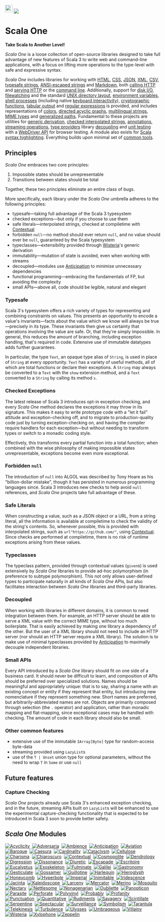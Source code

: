 [<img src="https://img.shields.io/discord/633198088311537684?color=8899f7&label=DISCORD&style=for-the-badge" height="24">](https://discord.gg/v7CjtbnwDq)
<img src="/doc/images/github.png" valign="middle">

# Scala One

**Take Scala to Another Level!**

_Scala One_ is a loose collection of open-source libraries designed to take full advantage of new
features of Scala 3 to write web and command-line applications, with a focus on lifting more
operations to the type-level with safe and expressive syntax.

_Scala One_ includes libraries for working with [HTML](https://github.com/propensive/honeycomb/),
[CSS](https://github.com/propensive/cataclysm/), [JSON](https://github.com/propensive/jacinta/),
[XML](https://github.com/propensive/xylophone/), [CSV](https://github.com/propensive/caesura/),
[typesafe strings](https://github.com/propensive/gossamer/),
[ANSI-escaped strings](https://github.com/propensive/escapade/) and
[Markdown](https://github.com/propensive/punctuation/), both
[calling HTTP](https://github.com/propensive/telekinesis/) and
[serving HTTP](https://github.com/propensive/scintillate/) or the
[command line](https://github.com/propensive/exoskeleton/). Additionally, support for
[disk I/O](https://github.com/propensive/galilei/),
[filewatching](https://github.com/propensive/surveillance/) and the standard
[UNIX directory layout](https://github.com/propensive/imperial),
[environment variables](https://github.com/propensive/ambience),
[shell processes](https://github.com/propensive/guillotine/) (including native
[keyboard interactivity](https://github.com/propensive/profanity/)),
[cryptographic functions](https://github.com/propensive/gastronomy/),
[tabular output](https://github.com/propensive/escritoire/) and
[regular expressions](https://github.com/propensive/kaleidoscope/) is provided, and includes
representations of [colors](https://github.com/propensive/iridescence/),
[directed acyclic graphs](https://github.com/propensive/acyclicity/),
[multilingual strings](https://github.com/propensive/cosmopolite/),
[MIME types](https://github.com/propensive/gesticulate/) and
[generalized paths](https://github.com/propensive/serpentine/). Fundamental to these projects are
utilities for [generic derivation](https://github.com/propensive/wisteria/),
[checked interpolated strings](https://github.com/propensive/contextual/),
[annotations](https://github.com/propensive/adversaria/),
[streaming operations](https://github.com/propensive/turbulence),
[type providers](https://github.com/propensive/polyvinyl/)
library [decoupling](https://github.com/propensive/anticipation/) and
[unit testing](https://github.com/propensive/probably/) with a
[WebDriver API](https://github.com/propensive/tarantula/) for browser testing. A module also
exists for [Scala syntax highlighting](https://github.com/propensive/harlequin/). Everything
builds upon minimal set of [common tools](https://github.com/propensive/rudiments/).

## Principles

_Scala One_ embraces two core principles:
1. Impossible states should be unrepresentable
2. Transitions between states should be total

Together, these two principles eliminate an entire class of bugs.

More specifically, each library under the _Scala One_ umbrella adheres to the following principles:
- typesafe—taking full advantage of the Scala 3 typesystem
- checked exceptions—but only if you choose to use them
- safe literals—interpolated strings, checked at compiletime with
  [Contextual](https://github.com/propensive/contextual/)
- forbidden `null`—no method should ever return `null`, and no value should ever be `null`, guaranteed
  by the Scala typesystem
- typeclasses—extensibility provided through
  [Wisteria](https://github.com/propensive/wisteria/)'s generic derivation
- immutability—mutation of state is avoided, even when working with streams
- decoupled—modules use [Anticipation](https://github.com/propensive/anticipation/) to minimise
  unnecessary dependencies
- functional programming—embracing the fundamentals of FP, but avoiding the complexity
- small APIs—above all, code should be legible, natural and elegant

### Typesafe

Scala 3's typesystem offers a rich variety of types for representing and combining constraints on
values. This presents an opportunity to encode a value's invariants—facts about the value which we
know will always be true—precisely in its type. These invariants then give us certainty that
operations involving the value are safe. Or, that they're simply impossible. In general, this
reduces the amount of branching, including exception handling, that's required in code. Extensive
use of immutable datatypes adds further guarantees.

In particular, the type `Text`, an opaque type alias of `String`, is used in place of `String` at
every opportunity. `Text` has a variety of useful methods, all of which are total functions or
declare their exceptions. A `String` may always be converted to a `Text` with the `show` extension
method, and a `Text` converted to a `String` by calling its method `s`.

### Checked Exceptions

The latest release of Scala 3 introduces opt-in exception checking, and every _Scala One_ method declares
the exceptions it may throw in its signature. This makes it easy to write prototype code with
a "let it fail" attitude and exception-checking off, and to migrate to production-quality code just
by turning exception-checking on, and having the compiler require handlers for each exception—but
without needing to transform types or switch to a monadic coding style.

Effectively, this transforms every partial function into a total function; when combined with the
wise philosophy of making impossible states unrepresentable, exceptions become even more
exceptional.

### Forbidden `null`

The introduction of `null` into ALGOL was described by Tony Hoare as his "billion-dollar mistake",
though it has persisted in numerous programming languages since. Scala 3 introduces new checks to
help avoid `null` references, and _Scala One_ projects take full advantage of these.

### Safe Literals

When constructing a value, such as a JSON object or a URL, from a string literal, all the
information is available at compiletime to check the validity of the string's contents. So,
whenever possible, this is provided with interpolated strings, such as `url"https://github.com/"`,
using [Contextual](https://github.com/propensive/contextual/). Since checks are performed at
compiletime, there is no risk of runtime exceptions arising from these values.

### Typeclasses

The typeclass pattern, provided through contextual values (`given`s) is used extensively by
_Scala One_ libraries to provide ad-hoc polymorphism (in preference to subtype polymorphism). This not
only allows user-defined types to participate naturally in all kinds of _Scala One_ APIs, but also
facilitates interaction between _Scala One_ libraries and third-party libraries.

### Decoupled

When working with libraries in different domains, it is common to need integration between them.
For example, an HTTP server should be able to serve a XML value with the correct MIME type, without
too much boilerplate. That is easily achieved by making one library a dependency of the other. But
the user of a XML library should not need to include an HTTP server (nor should an HTTP server
require a XML library). The solution is to make use of minimal typeclasses provided by
[Anticipation](https://github.com/propensive/anticipation/) to maximally decouple independent
libraries.

### Small APIs

Every API introduced by a _Scala One_ library should fit on one side of a business card. It should never
be difficult to learn, and composition of APIs should be preferred over specialized solutions. Names
should be meaningful and appropriately unique: that is to say, sharing a name with an existing
concept or entity if they represent that entity, but introducing new nomenclature if they represent
something new. Short names are preferred, but arbitrarily-abbreviated names are not. Objects are
primarily composed through selection (the `.` operator) and application, rather than monadic mapping
and flat-mapping, since exceptional cases may be handled with checking. The amount of code in each
library should also be small.

### Other common features

- extensive use of the immutable `IArray[Byte]` type for random-access byte-data
- streaming provided using `LazyList`s
- use of the `T | Unset` union type for optional parameters, without the need to wrap `T` in `Some` or use `null`

## Future features

### Capture Checking

_Scala One_ projects already use Scala 3's enhanced exception checking, and in the future, streaming APIs
built on `LazyList`s will be enhanced to use the experimental capture-checking functionality that is
expected to be introduced in Scala 3 soon to provide better safety.

## _Scala One_ Modules

[![Acyclicity](https://github.com/propensive/acyclicity/raw/main/doc/images/128x128.png)](https://github.com/propensive/acyclicity/)&nbsp;
[![Adversaria](https://github.com/propensive/adversaria/raw/main/doc/images/128x128.png)](https://github.com/propensive/adversaria/)&nbsp;
[![Ambience](https://github.com/propensive/ambience/raw/main/doc/images/128x128.png)](https://github.com/propensive/ambience/)&nbsp;
[![Anticipation](https://github.com/propensive/anticipation/raw/main/doc/images/128x128.png)](https://github.com/propensive/anticipation/)&nbsp;
[![Aviation](https://github.com/propensive/aviation/raw/main/doc/images/128x128.png)](https://github.com/propensive/aviation/)&nbsp;
[![Baroque](https://github.com/propensive/baroque/raw/main/doc/images/128x128.png)](https://github.com/propensive/baroque/)&nbsp;
[![Caesura](https://github.com/propensive/caesura/raw/main/doc/images/128x128.png)](https://github.com/propensive/caesura/)&nbsp;
[![Cardinality](https://github.com/propensive/cardinality/raw/main/doc/images/128x128.png)](https://github.com/propensive/cardinality/)&nbsp;
[![Cataclysm](https://github.com/propensive/cataclysm/raw/main/doc/images/128x128.png)](https://github.com/propensive/cataclysm/)&nbsp;
[![Cellulose](https://github.com/propensive/cellulose/raw/main/doc/images/128x128.png)](https://github.com/propensive/cellulose/)&nbsp;
[![Charisma](https://github.com/propensive/charisma/raw/main/doc/images/128x128.png)](https://github.com/propensive/charisma/)&nbsp;
[![Chiaroscuro](https://github.com/propensive/chiaroscuro/raw/main/doc/images/128x128.png)](https://github.com/propensive/chiaroscuro/)&nbsp;
[![Contextual](https://github.com/propensive/contextual/raw/main/doc/images/128x128.png)](https://github.com/propensive/contextual/)&nbsp;
[![Cosmopolite](https://github.com/propensive/cosmopolite/raw/main/doc/images/128x128.png)](https://github.com/propensive/cosmopolite/)&nbsp;
[![Dendrology](https://github.com/propensive/dendrology/raw/main/doc/images/128x128.png)](https://github.com/propensive/dendrology/)&nbsp;
[![Digression](https://github.com/propensive/digression/raw/main/doc/images/128x128.png)](https://github.com/propensive/digression/)&nbsp;
[![Dissonance](https://github.com/propensive/dissonance/raw/main/doc/images/128x128.png)](https://github.com/propensive/dissonance/)&nbsp;
[![Diuretic](https://github.com/propensive/diuretic/raw/main/doc/images/128x128.png)](https://github.com/propensive/diuretic/)&nbsp;
[![Escapade](https://github.com/propensive/escapade/raw/main/doc/images/128x128.png)](https://github.com/propensive/escapade/)&nbsp;
[![Escritoire](https://github.com/propensive/escritoire/raw/main/doc/images/128x128.png)](https://github.com/propensive/escritoire/)&nbsp;
[![Eucalyptus](https://github.com/propensive/eucalyptus/raw/main/doc/images/128x128.png)](https://github.com/propensive/eucalyptus/)&nbsp;
[![Exoskeleton](https://github.com/propensive/exoskeleton/raw/main/doc/images/128x128.png)](https://github.com/propensive/exoskeleton/)&nbsp;
[![Fulminate](https://github.com/propensive/fulminate/raw/main/doc/images/128x128.png)](https://github.com/propensive/fulminate/)&nbsp;
[![Galilei](https://github.com/propensive/galilei/raw/main/doc/images/128x128.png)](https://github.com/propensive/galilei/)&nbsp;
[![Gastronomy](https://github.com/propensive/gastronomy/raw/main/doc/images/128x128.png)](https://github.com/propensive/gastronomy/)&nbsp;
[![Gesticulate](https://github.com/propensive/gesticulate/raw/main/doc/images/128x128.png)](https://github.com/propensive/gesticulate/)&nbsp;
[![Gossamer](https://github.com/propensive/gossamer/raw/main/doc/images/128x128.png)](https://github.com/propensive/gossamer/)&nbsp;
[![Guillotine](https://github.com/propensive/guillotine/raw/main/doc/images/128x128.png)](https://github.com/propensive/guillotine/)&nbsp;
[![Harlequin](https://github.com/propensive/harlequin/raw/main/doc/images/128x128.png)](https://github.com/propensive/harlequin/)&nbsp;
[![Hieroglyph](https://github.com/propensive/hieroglyph/raw/main/doc/images/128x128.png)](https://github.com/propensive/hieroglyph/)&nbsp;
[![Honeycomb](https://github.com/propensive/honeycomb/raw/main/doc/images/128x128.png)](https://github.com/propensive/honeycomb/)&nbsp;
[![Hyperbole](https://github.com/propensive/hyperbole/raw/main/doc/images/128x128.png)](https://github.com/propensive/hyperbole/)&nbsp;
[![Imperial](https://github.com/propensive/imperial/raw/main/doc/images/128x128.png)](https://github.com/propensive/imperial/)&nbsp;
[![Inimitable](https://github.com/propensive/inimitable/raw/main/doc/images/128x128.png)](https://github.com/propensive/inimitable/)&nbsp;
[![Iridescence](https://github.com/propensive/iridescence/raw/main/doc/images/128x128.png)](https://github.com/propensive/iridescence/)&nbsp;
[![Jacinta](https://github.com/propensive/jacinta/raw/main/doc/images/128x128.png)](https://github.com/propensive/jacinta/)&nbsp;
[![Kaleidoscope](https://github.com/propensive/kaleidoscope/raw/main/doc/images/128x128.png)](https://github.com/propensive/kaleidoscope/)&nbsp;
[![Larceny](https://github.com/propensive/larceny/raw/main/doc/images/128x128.png)](https://github.com/propensive/larceny/)&nbsp;
[![Mercator](https://github.com/propensive/mercator/raw/main/doc/images/128x128.png)](https://github.com/propensive/mercator/)&nbsp;
[![Merino](https://github.com/propensive/merino/raw/main/doc/images/128x128.png)](https://github.com/propensive/merino/)&nbsp;
[![Mosquito](https://github.com/propensive/mosquito/raw/main/doc/images/128x128.png)](https://github.com/propensive/mosquito/)&nbsp;
[![Nectary](https://github.com/propensive/nectary/raw/main/doc/images/128x128.png)](https://github.com/propensive/nectary/)&nbsp;
[![Nettlesome](https://github.com/propensive/nettlesome/raw/main/doc/images/128x128.png)](https://github.com/propensive/nettlesome/)&nbsp;
[![Nonagenarian](https://github.com/propensive/nonagenarian/raw/main/doc/images/128x128.png)](https://github.com/propensive/nonagenarian/)&nbsp;
[![Oubliette](https://github.com/propensive/oubliette/raw/main/doc/images/128x128.png)](https://github.com/propensive/oubliette/)&nbsp;
[![Panopticon](https://github.com/propensive/panopticon/raw/main/doc/images/128x128.png)](https://github.com/propensive/panopticon/)&nbsp;
[![Parasite](https://github.com/propensive/parasite/raw/main/doc/images/128x128.png)](https://github.com/propensive/parasite/)&nbsp;
[![Perforate](https://github.com/propensive/perforate/raw/main/doc/images/128x128.png)](https://github.com/propensive/perforate/)&nbsp;
[![Polyvinyl](https://github.com/propensive/polyvinyl/raw/main/doc/images/128x128.png)](https://github.com/propensive/polyvinyl/)&nbsp;
[![Probably](https://github.com/propensive/probably/raw/main/doc/images/128x128.png)](https://github.com/propensive/probably/)&nbsp;
[![Profanity](https://github.com/propensive/profanity/raw/main/doc/images/128x128.png)](https://github.com/propensive/profanity/)&nbsp;
[![Punctuation](https://github.com/propensive/punctuation/raw/main/doc/images/128x128.png)](https://github.com/propensive/punctuation/)&nbsp;
[![Quantitative](https://github.com/propensive/quantitative/raw/main/doc/images/128x128.png)](https://github.com/propensive/quantitative/)&nbsp;
[![Rudiments](https://github.com/propensive/rudiments/raw/main/doc/images/128x128.png)](https://github.com/propensive/rudiments/)&nbsp;
[![Savagery](https://github.com/propensive/savagery/raw/main/doc/images/128x128.png)](https://github.com/propensive/savagery/)&nbsp;
[![Scintillate](https://github.com/propensive/scintillate/raw/main/doc/images/128x128.png)](https://github.com/propensive/scintillate/)&nbsp;
[![Serpentine](https://github.com/propensive/serpentine/raw/main/doc/images/128x128.png)](https://github.com/propensive/serpentine/)&nbsp;
[![Spectacular](https://github.com/propensive/spectacular/raw/main/doc/images/128x128.png)](https://github.com/propensive/spectacular/)&nbsp;
[![Surveillance](https://github.com/propensive/surveillance/raw/main/doc/images/128x128.png)](https://github.com/propensive/surveillance/)&nbsp;
[![Symbolism](https://github.com/propensive/symbolism/raw/main/doc/images/128x128.png)](https://github.com/propensive/symbolism/)&nbsp;
[![Tarantula](https://github.com/propensive/tarantula/raw/main/doc/images/128x128.png)](https://github.com/propensive/tarantula/)&nbsp;
[![Telekinesis](https://github.com/propensive/telekinesis/raw/main/doc/images/128x128.png)](https://github.com/propensive/telekinesis/)&nbsp;
[![Turbulence](https://github.com/propensive/turbulence/raw/main/doc/images/128x128.png)](https://github.com/propensive/turbulence/)&nbsp;
[![Ulysses](https://github.com/propensive/ulysses/raw/main/doc/images/128x128.png)](https://github.com/propensive/ulysses/)&nbsp;
[![Umbrageous](https://github.com/propensive/umbrageous/raw/main/doc/images/128x128.png)](https://github.com/propensive/umbrageous/)&nbsp;
[![Villainy](https://github.com/propensive/villainy/raw/main/doc/images/128x128.png)](https://github.com/propensive/villainy/)&nbsp;
[![Wisteria](https://github.com/propensive/wisteria/raw/main/doc/images/128x128.png)](https://github.com/propensive/wisteria/)&nbsp;
[![Xylophone](https://github.com/propensive/xylophone/raw/main/doc/images/128x128.png)](https://github.com/propensive/xylophone/)
[![Zeppelin](https://github.com/propensive/zeppelin/raw/main/doc/images/128x128.png)](https://github.com/propensive/zeppelin/)
